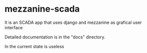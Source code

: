 # mezzanine-scada
It is an SCADA app that uses django and mezzanine as grafical user interface

Detailed documentation is in the "docs" directory.

In the current state is useless


